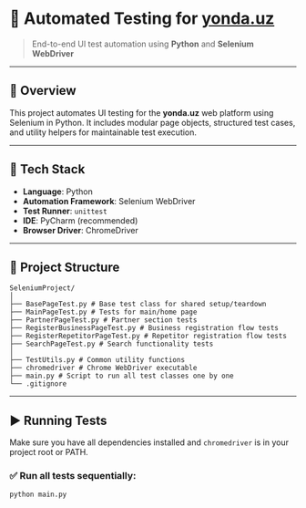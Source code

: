 # 🧪 Automated Testing for [yonda.uz](https://yonda.uz)

> End-to-end UI test automation using **Python** and **Selenium WebDriver**

---

## 🚀 Overview

This project automates UI testing for the **yonda.uz** web platform using Selenium in Python. It includes modular page objects, structured test cases, and utility helpers for maintainable test execution.

---

## 🧰 Tech Stack

- **Language**: Python
- **Automation Framework**: Selenium WebDriver
- **Test Runner**: `unittest`
- **IDE**: PyCharm (recommended)
- **Browser Driver**: ChromeDriver

---

## 📁 Project Structure
```
SeleniumProject/
│
├── BasePageTest.py # Base test class for shared setup/teardown
├── MainPageTest.py # Tests for main/home page
├── PartnerPageTest.py # Partner section tests
├── RegisterBusinessPageTest.py # Business registration flow tests
├── RegisterRepetitorPageTest.py # Repetitor registration flow tests
├── SearchPageTest.py # Search functionality tests
│
├── TestUtils.py # Common utility functions
├── chromedriver # Chrome WebDriver executable
├── main.py # Script to run all test classes one by one
└── .gitignore
```

---

## ▶️ Running Tests

Make sure you have all dependencies installed and `chromedriver` is in your project root or PATH.

### ✅ Run all tests sequentially:
```bash
python main.py
```
